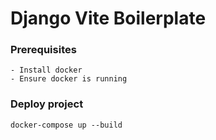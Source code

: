 # Django Vite Boilerplate

### Prerequisites

```
- Install docker
- Ensure docker is running
```

### Deploy project

```
docker-compose up --build
```